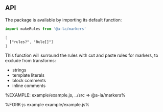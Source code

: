
## API

The package is available by importing its default function:

```js
import makeRules from '@a-la/markers'
```

```### makeRules
[
  ["rules?", "Rule[]"]
]
```

This function will surround the rules with cut and paste rules for markers, to exclude from transforms:

- strings
- template literals
- block comments
- inline comments

%EXAMPLE: example/example.js, ../src => @a-la/markers%

%FORK-js example example/example.js%
